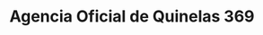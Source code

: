 ---
title: "Agencia Oficial de Quinelas 369"
url: /comandante-andresito/agencia-oficial-de-quinelas-369/
shop: lotería
---